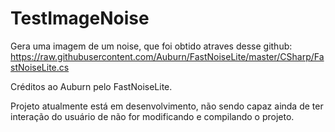 # TestImageNoise

Gera uma imagem de um noise, que foi obtido atraves desse github: https://raw.githubusercontent.com/Auburn/FastNoiseLite/master/CSharp/FastNoiseLite.cs

Créditos ao Auburn pelo FastNoiseLite.

Projeto atualmente está em desenvolvimento, não sendo capaz ainda de ter interação do usuário de não for modificando e compilando o projeto.
